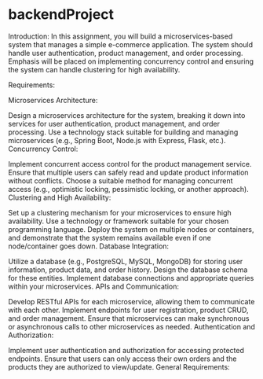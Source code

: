 # backendProject

Introduction: In this assignment, you will build a microservices-based system that manages a simple e-commerce application. The system should handle user authentication, product management, and order processing. Emphasis will be placed on implementing concurrency control and ensuring the system can handle clustering for high availability.

Requirements:

Microservices Architecture:

Design a microservices architecture for the system, breaking it down into services for user authentication, product management, and order processing.
Use a technology stack suitable for building and managing microservices (e.g., Spring Boot, Node.js with Express, Flask, etc.).
Concurrency Control:

Implement concurrent access control for the product management service. Ensure that multiple users can safely read and update product information without conflicts.
Choose a suitable method for managing concurrent access (e.g., optimistic locking, pessimistic locking, or another approach).
Clustering and High Availability:

Set up a clustering mechanism for your microservices to ensure high availability. Use a technology or framework suitable for your chosen programming language.
Deploy the system on multiple nodes or containers, and demonstrate that the system remains available even if one node/container goes down.
Database Integration:

Utilize a database (e.g., PostgreSQL, MySQL, MongoDB) for storing user information, product data, and order history. Design the database schema for these entities.
Implement database connections and appropriate queries within your microservices.
APIs and Communication:

Develop RESTful APIs for each microservice, allowing them to communicate with each other.
Implement endpoints for user registration, product CRUD, and order management.
Ensure that microservices can make synchronous or asynchronous calls to other microservices as needed.
Authentication and Authorization:

Implement user authentication and authorization for accessing protected endpoints.
Ensure that users can only access their own orders and the products they are authorized to view/update.
General Requirements:
